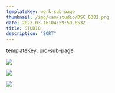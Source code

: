 ```yaml
---
templateKey: work-sub-page
thumbnail: /img/cam/studio/DSC_0382.png
date: 2023-03-16T04:59:59.653Z
title: STUDIO
description: "SORT"
---
```


templateKey: pro-sub-page

![](/img/cam/studio/DSC_0382.png)

![](/img/cam/studio/DSC_0297.png)

![](/img/cam/studio/DSC_0368.png)